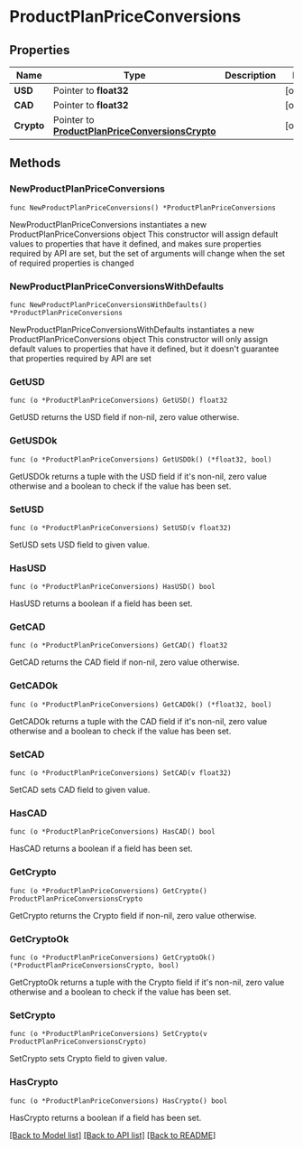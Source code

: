 # ProductPlanPriceConversions

## Properties

Name | Type | Description | Notes
------------ | ------------- | ------------- | -------------
**USD** | Pointer to **float32** |  | [optional] 
**CAD** | Pointer to **float32** |  | [optional] 
**Crypto** | Pointer to [**ProductPlanPriceConversionsCrypto**](ProductPlanPriceConversionsCrypto.md) |  | [optional] 

## Methods

### NewProductPlanPriceConversions

`func NewProductPlanPriceConversions() *ProductPlanPriceConversions`

NewProductPlanPriceConversions instantiates a new ProductPlanPriceConversions object
This constructor will assign default values to properties that have it defined,
and makes sure properties required by API are set, but the set of arguments
will change when the set of required properties is changed

### NewProductPlanPriceConversionsWithDefaults

`func NewProductPlanPriceConversionsWithDefaults() *ProductPlanPriceConversions`

NewProductPlanPriceConversionsWithDefaults instantiates a new ProductPlanPriceConversions object
This constructor will only assign default values to properties that have it defined,
but it doesn't guarantee that properties required by API are set

### GetUSD

`func (o *ProductPlanPriceConversions) GetUSD() float32`

GetUSD returns the USD field if non-nil, zero value otherwise.

### GetUSDOk

`func (o *ProductPlanPriceConversions) GetUSDOk() (*float32, bool)`

GetUSDOk returns a tuple with the USD field if it's non-nil, zero value otherwise
and a boolean to check if the value has been set.

### SetUSD

`func (o *ProductPlanPriceConversions) SetUSD(v float32)`

SetUSD sets USD field to given value.

### HasUSD

`func (o *ProductPlanPriceConversions) HasUSD() bool`

HasUSD returns a boolean if a field has been set.

### GetCAD

`func (o *ProductPlanPriceConversions) GetCAD() float32`

GetCAD returns the CAD field if non-nil, zero value otherwise.

### GetCADOk

`func (o *ProductPlanPriceConversions) GetCADOk() (*float32, bool)`

GetCADOk returns a tuple with the CAD field if it's non-nil, zero value otherwise
and a boolean to check if the value has been set.

### SetCAD

`func (o *ProductPlanPriceConversions) SetCAD(v float32)`

SetCAD sets CAD field to given value.

### HasCAD

`func (o *ProductPlanPriceConversions) HasCAD() bool`

HasCAD returns a boolean if a field has been set.

### GetCrypto

`func (o *ProductPlanPriceConversions) GetCrypto() ProductPlanPriceConversionsCrypto`

GetCrypto returns the Crypto field if non-nil, zero value otherwise.

### GetCryptoOk

`func (o *ProductPlanPriceConversions) GetCryptoOk() (*ProductPlanPriceConversionsCrypto, bool)`

GetCryptoOk returns a tuple with the Crypto field if it's non-nil, zero value otherwise
and a boolean to check if the value has been set.

### SetCrypto

`func (o *ProductPlanPriceConversions) SetCrypto(v ProductPlanPriceConversionsCrypto)`

SetCrypto sets Crypto field to given value.

### HasCrypto

`func (o *ProductPlanPriceConversions) HasCrypto() bool`

HasCrypto returns a boolean if a field has been set.


[[Back to Model list]](../README.md#documentation-for-models) [[Back to API list]](../README.md#documentation-for-api-endpoints) [[Back to README]](../README.md)


